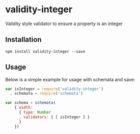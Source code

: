 # validity-integer

Validity style validator to ensure a property is an integer

## Installation

```
npm install validity-integer --save
```

## Usage

Below is a simple example for usage with schemata and save:

``` js
var isInteger = require('validity-integer')
  , schemata = require('schemata')

var schema = schemata(
    { width:
      { type: Number
      , validators: { [ isInteger ] }
      }
    })
```

